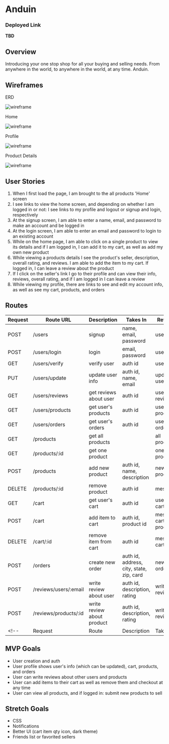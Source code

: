 # Anduin

### Deployed Link
**TBD**

## Overview
Introducing your one stop shop for all your buying and selling needs. From anywhere in the world, to anywhere in the world, at any time. Anduin.

## Wireframes

ERD

![wireframe](https://i.imgur.com/SAmhMss.png)

Home

![wireframe](https://i.imgur.com/WifIDeC.png)

Profile

![wireframe](https://i.imgur.com/WH14NfC.png)

Product Details

![wireframe](https://i.imgur.com/wyYutUR.png)


## User Stories
1. When I first load the page, I am brought to the all products 'Home' screen
2. I see links to view the home screen, and depending on whether I am logged in or not: I see links to my profile and logout or signup and login, respectively
3. At the signup screen, I am able to enter a name, email, and password to make an account and be logged in
4. At the login screen, I am able to enter an email and password to login to an existing account
5. While on the home page, I am able to click on a single product to view its details and if I am logged in, I can add it to my cart, as well as add my own new product
6. While viewing a products details I see the product's seller, description, overall rating, and reviews. I am able to add the item to my cart. If logged in, I can leave a review about the product
7. If I click on the seller's link I go to their profile and can view their info, reviews, overall rating, and if I am logged in I can leave a review
7. While viewing my profile, there are links to see and edit my account info, as well as see my cart, products, and orders


## Routes
| Request | Route URL | Description | Takes In | Returns |
| ------- | --------- | ----------- | -------- | ------- |
| POST | /users | signup | name, email, password | user |<!--*-->
| POST | /users/login | login | email, password |  user |<!--*-->
| GET | /users/verify | verify user | auth id |  user |<!--*-->
| PUT | /users/update | update user info | auth id, name, email |  updated user |<!--*-->
| GET | /users/reviews | get reviews about user | auth id | user's reviews |<!--*-->
| GET | /users/products | get user's products | auth id | user's products |<!--*-->
| GET | /users/orders | get user's orders | auth id | user's orders |<!--*-->
| GET | /products | get all products |  | all products |<!--*-->
| GET | /products/:id | get one product |  | one product |<!--*-->
| POST | /products | add new product | auth id, name, description | new product |<!--*-->
| DELETE | /products/:id | remove product | auth id | message |<!--*-->
| GET | /cart | get user's cart | auth id | user's cart |<!--*-->
| POST | /cart | add item to cart | auth id, product id | message, cart, product |<!--*-->
| DELETE | /cart/:id | remove item from cart | auth id | message, cart |<!--*-->
| POST | /orders | create new order | auth id, address, city, state, zip, card | new order |
| POST | /reviews/users/:email | write review about user | auth id, description, rating | written review |
| POST | /reviews/products/:id | write review about product | auth id, description, rating | written review |
<!-- | Request | Route | Description | Takes | Returns | -->

    
## MVP Goals
- User creation and auth
- User profile shows user's info (which can be updated), cart, products, and orders
- User can write reviews about other users and products
- User can add items to their cart as well as remove them and checkout at any time
- User can view all products, and if logged in: submit new products to sell

## Stretch Goals
- CSS
- Notifications
- Better UI (cart item qty icon, dark theme)
- Friends list or favorited sellers